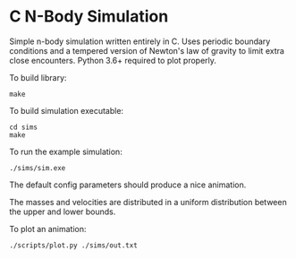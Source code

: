 # C N-Body Simulation

Simple n-body simulation written entirely in C. Uses periodic boundary conditions and a tempered version of Newton's law of gravity to limit extra close encounters. Python 3.6+ required to plot properly.

To build library:
```
make
```

To build simulation executable:
```
cd sims
make
```

To run the example simulation:
```
./sims/sim.exe
```
The default config parameters should produce a nice animation.

The masses and velocities are distributed in a uniform distribution between the upper and lower bounds.

To plot an animation:
```
./scripts/plot.py ./sims/out.txt
```
